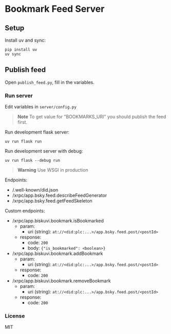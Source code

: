 # Bookmark Feed Server

## Setup

Install uv and sync:

```shell
pip install uv
uv sync
```

## Publish feed

Open `publish_feed.py`, fill in the variables.

### Run server

Edit variables in `server/config.py`

> **Note**
> To get value for "BOOKMARKS_URI" you should publish the feed first.

Run development flask server:

```shell
uv run flask run
```

Run development server with debug:

```shell
uv run flask --debug run
```

> **Warning**
> Use WSGI in production

Endpoints:

- /.well-known/did.json
- /xrpc/app.bsky.feed.describeFeedGenerator
- /xrpc/app.bsky.feed.getFeedSkeleton

Custom endpoints:  
- /xrpc/app.biskuvi.bookmark.isBookmarked  
  - param:
    - uri (string): `at://<did:plc:...>/app.bsky.feed.post/<postId>`  
  - response:
    - code: `200`
    - body: `{"is_bookmarked": <boolean>}`  
- /xrpc/app.biskuvi.bookmark.addBookmark  
  - param:
      - uri (string): `at://<did:plc:...>/app.bsky.feed.post/<postId>`  
  - response:
    - code: `200`
- /xrpc/app.biskuvi.bookmark.removeBookmark  
  - param:
      - uri (string): `at://<did:plc:...>/app.bsky.feed.post/<postId>`  
  - response:
    - code: `200`  

### License

MIT
